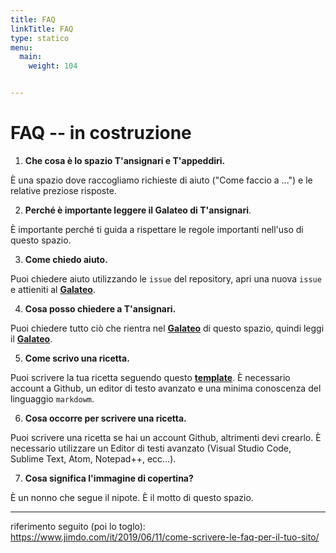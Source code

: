```yaml
---
title: FAQ
linkTitle: FAQ
type: statico
menu:
  main:
    weight: 104


---
```


# FAQ -- in costruzione

1. **Che cosa è lo spazio T'ansignari e T'appeddiri.**

È una spazio dove raccogliamo richieste di aiuto ("Come faccio a ...") e le relative preziose risposte.

2. **Perché è importante leggere il **Galateo** di T'ansignari**.

È importante perché ti guida a rispettare le regole importanti nell'uso di questo spazio.

3. **Come chiedo aiuto.**

Puoi chiedere aiuto utilizzando le `issue` del repository, apri una nuova `issue` e attieniti al **[Galateo](/galateo/ "attienti al Galateo")**.


4. **Cosa posso chiedere a T'ansignari.**

Puoi chiedere tutto ciò che rientra nel **[Galateo](/galateo/ "leggi il Galateo")** di questo spazio, quindi leggi il **[Galateo](/galateo/ "leggi il Galateo")**.


5. **Come scrivo una ricetta.**

Puoi scrivere la tua ricetta seguendo questo **[template](/ricette/tansignari/come_scrivere_una_ricetta/ "Come scrivere una ricetta")**. È necessario account a Github, un editor di testo avanzato e una minima conoscenza del linguaggio `markdowm`.

6. **Cosa occorre per scrivere una ricetta.**

Puoi scrivere una ricetta se hai un account Github, altrimenti devi crearlo. È necessario utilizzare un Editor di testi avanzato (Visual Studio Code, Sublime Text, Atom, Notepad++, ecc...).

7. **Cosa significa l'immagine di copertina?**

È un nonno che segue il nipote. È il motto di questo spazio.

---

riferimento seguito (poi lo toglo):
<https://www.jimdo.com/it/2019/06/11/come-scrivere-le-faq-per-il-tuo-sito/>
